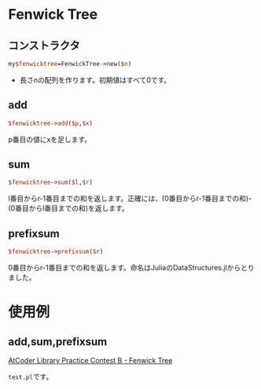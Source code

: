 # Fenwick Tree

## コンストラクタ

```perl
my$fenwicktree=FenwickTree->new($n)
```

* 長さnの配列を作ります。初期値はすべて0です。

## add

```perl
$fenwicktree->add($p,$x)
```

p番目の値にxを足します。

## sum

```perl
$fenwicktree->sum($l,$r)
```

l番目からr-1番目までの和を返します。正確には、(0番目からr-1番目までの和)-(0番目からl番目までの和)を返します。

## prefixsum

```perl
$fenwicktree->prefixsum($r)
```

0番目からr-1番目までの和を返します。命名はJuliaのDataStructures.jlからとりました。

# 使用例

## add,sum,prefixsum

[AtCoder Library Practice Contest B - Fenwick Tree](https://atcoder.jp/contests/practice2/submissions/16601888)

`test.pl`です。

